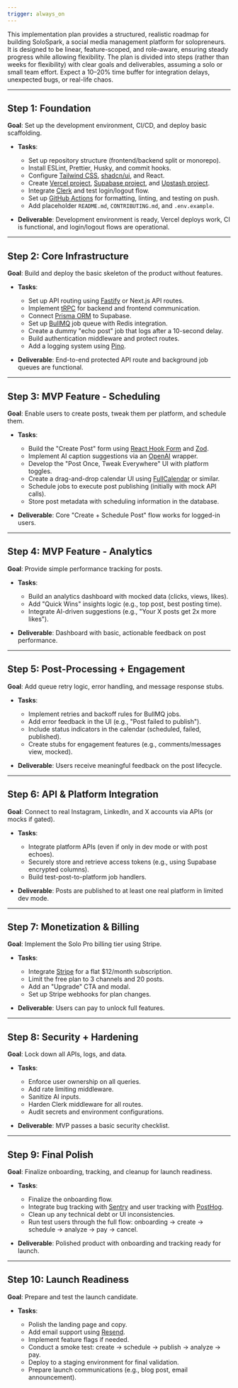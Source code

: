 ```yaml
---
trigger: always_on
---
```


This implementation plan provides a structured, realistic roadmap for building SoloSpark, a social media management platform for solopreneurs. It is designed to be linear, feature-scoped, and role-aware, ensuring steady progress while allowing flexibility. The plan is divided into steps (rather than weeks for flexibility) with clear goals and deliverables, assuming a solo or small team effort. Expect a 10–20% time buffer for integration delays, unexpected bugs, or real-life chaos.

---

## Step 1: Foundation

**Goal**: Set up the development environment, CI/CD, and deploy basic scaffolding.

- **Tasks**:

  - Set up repository structure (frontend/backend split or monorepo).
  - Install ESLint, Prettier, Husky, and commit hooks.
  - Configure [Tailwind CSS](https://tailwindcss.com/), [shadcn/ui](https://ui.shadcn.com/), and React.
  - Create [Vercel project](https://vercel.com/dashboard), [Supabase project](https://app.supabase.com/), and [Upstash project](https://upstash.com/).
  - Integrate [Clerk](https://dashboard.clerk.dev/) and test login/logout flow.
  - Set up [GitHub Actions](https://github.com/features/actions) for formatting, linting, and testing on push.
  - Add placeholder `README.md`, `CONTRIBUTING.md`, and `.env.example`.

- **Deliverable**: Development environment is ready, Vercel deploys work, CI is functional, and login/logout flows are operational.

---

## Step 2: Core Infrastructure

**Goal**: Build and deploy the basic skeleton of the product without features.

- **Tasks**:

  - Set up API routing using [Fastify](https://fastify.dev/) or Next.js API routes.
  - Implement [tRPC](https://trpc.io/) for backend and frontend communication.
  - Connect [Prisma ORM](https://www.prisma.io/) to Supabase.
  - Set up [BullMQ](https://bullmq.io/) job queue with Redis integration.
  - Create a dummy "echo post" job that logs after a 10-second delay.
  - Build authentication middleware and protect routes.
  - Add a logging system using [Pino](https://getpino.io/).

- **Deliverable**: End-to-end protected API route and background job queues are functional.

---

## Step 3: MVP Feature - Scheduling

**Goal**: Enable users to create posts, tweak them per platform, and schedule them.

- **Tasks**:

  - Build the "Create Post" form using [React Hook Form](https://react-hook-form.com/) and [Zod](https://zod.dev/).
  - Implement AI caption suggestions via an [OpenAI](https://platform.openai.com/) wrapper.
  - Develop the "Post Once, Tweak Everywhere" UI with platform toggles.
  - Create a drag-and-drop calendar UI using [FullCalendar](https://fullcalendar.io/) or similar.
  - Schedule jobs to execute post publishing (initially with mock API calls).
  - Store post metadata with scheduling information in the database.

- **Deliverable**: Core "Create + Schedule Post" flow works for logged-in users.

---

## Step 4: MVP Feature - Analytics

**Goal**: Provide simple performance tracking for posts.

- **Tasks**:

  - Build an analytics dashboard with mocked data (clicks, views, likes).
  - Add "Quick Wins" insights logic (e.g., top post, best posting time).
  - Integrate AI-driven suggestions (e.g., "Your X posts get 2x more likes").

- **Deliverable**: Dashboard with basic, actionable feedback on post performance.

---

## Step 5: Post-Processing + Engagement

**Goal**: Add queue retry logic, error handling, and message response stubs.

- **Tasks**:

  - Implement retries and backoff rules for BullMQ jobs.
  - Add error feedback in the UI (e.g., "Post failed to publish").
  - Include status indicators in the calendar (scheduled, failed, published).
  - Create stubs for engagement features (e.g., comments/messages view, mocked).

- **Deliverable**: Users receive meaningful feedback on the post lifecycle.

---

## Step 6: API & Platform Integration

**Goal**: Connect to real Instagram, LinkedIn, and X accounts via APIs (or mocks if gated).

- **Tasks**:

  - Integrate platform APIs (even if only in dev mode or with post echoes).
  - Securely store and retrieve access tokens (e.g., using Supabase encrypted columns).
  - Build test-post-to-platform job handlers.

- **Deliverable**: Posts are published to at least one real platform in limited dev mode.

---

## Step 7: Monetization & Billing

**Goal**: Implement the Solo Pro billing tier using Stripe.

- **Tasks**:

  - Integrate [Stripe](https://stripe.com/) for a flat \$12/month subscription.
  - Limit the free plan to 3 channels and 20 posts.
  - Add an "Upgrade" CTA and modal.
  - Set up Stripe webhooks for plan changes.

- **Deliverable**: Users can pay to unlock full features.

---

## Step 8: Security + Hardening

**Goal**: Lock down all APIs, logs, and data.

- **Tasks**:

  - Enforce user ownership on all queries.
  - Add rate limiting middleware.
  - Sanitize AI inputs.
  - Harden Clerk middleware for all routes.
  - Audit secrets and environment configurations.

- **Deliverable**: MVP passes a basic security checklist.

---

## Step 9: Final Polish

**Goal**: Finalize onboarding, tracking, and cleanup for launch readiness.

- **Tasks**:

  - Finalize the onboarding flow.
  - Integrate bug tracking with [Sentry](https://sentry.io/) and user tracking with [PostHog](https://posthog.com/).
  - Clean up any technical debt or UI inconsistencies.
  - Run test users through the full flow: onboarding → create → schedule → analyze → pay → cancel.

- **Deliverable**: Polished product with onboarding and tracking ready for launch.

---

## Step 10: Launch Readiness

**Goal**: Prepare and test the launch candidate.

- **Tasks**:

  - Polish the landing page and copy.
  - Add email support using [Resend](https://resend.com/).
  - Implement feature flags if needed.
  - Conduct a smoke test: create → schedule → publish → analyze → pay.
  - Deploy to a staging environment for final validation.
  - Prepare launch communications (e.g., blog post, email announcement).
